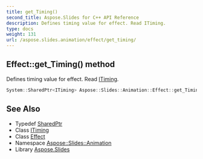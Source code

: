 ```yaml
---
title: get_Timing()
second_title: Aspose.Slides for C++ API Reference
description: Defines timing value for effect. Read ITiming.
type: docs
weight: 131
url: /aspose.slides.animation/effect/get_timing/
---
```

## Effect::get_Timing() method


Defines timing value for effect. Read [ITiming](../../itiming/).

```cpp
System::SharedPtr<ITiming> Aspose::Slides::Animation::Effect::get_Timing() override
```

## See Also

* Typedef [SharedPtr](../../../system/sharedptr/)
* Class [ITiming](../../itiming/)
* Class [Effect](../)
* Namespace [Aspose::Slides::Animation](../../)
* Library [Aspose.Slides](../../../)